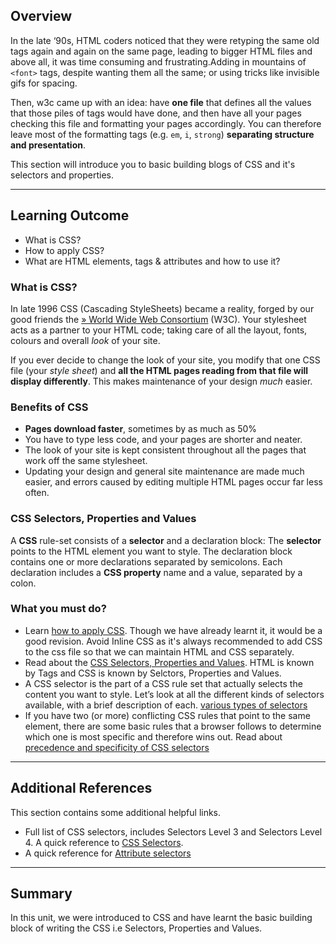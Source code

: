 ## Overview

In the late ‘90s, HTML coders noticed that they were retyping the same old tags again and again on the same page, leading to bigger HTML files and above all, it was time consuming and frustrating.Adding in mountains of `<font>` tags, despite wanting them all the same; or using tricks like invisible gifs for spacing.

Then, w3c came up with an idea: have **one file** that defines all the values that those piles of tags would have done, and then have all your pages checking this file and formatting your pages accordingly. You can therefore leave most of the formatting tags (e.g. `em`, `i`, `strong`) **separating structure and presentation**.

This section will introduce you to basic building blogs of CSS and it's selectors and properties.

---
## Learning Outcome

- What is CSS?
- How to apply CSS?
- What are HTML elements, tags & attributes and how to use it?

### What is CSS?

In late 1996 CSS (Cascading StyleSheets) became a reality, forged by our good friends the [» World Wide Web Consortium](http://www.w3.org/ 'Get to know the W3C a little better...') (W3C). Your stylesheet acts as a partner to your HTML code; taking care of all the layout, fonts, colours and overall _look_ of your site.

If you ever decide to change the look of your site, you modify that one CSS file (your _style sheet_) and **all the HTML pages reading from that file will display differently**. This makes maintenance of your design _much_ easier.

### Benefits of CSS

- **Pages download faster**, sometimes by as much as 50%
- You have to type less code, and your pages are shorter and neater.
- The look of your site is kept consistent throughout all the pages that work off the same stylesheet.
- Updating your design and general site maintenance are made much easier, and errors caused by editing multiple HTML pages occur far less often.

### CSS Selectors, Properties and Values

A **CSS** rule-set consists of a **selector** and a declaration block: The **selector** points to the HTML element you want to style. The declaration block contains one or more declarations separated by semicolons. Each declaration includes a **CSS property** name and a value, separated by a colon.

### What you must do?

- Learn [how to apply CSS](https://www.htmldog.com/guides/css/beginner/applyingcss/). Though we have already learnt it, it would be a good revision. Avoid Inline CSS as it's always recommended to add CSS to the css file so that we can maintain HTML and CSS separately.
- Read about the [CSS Selectors, Properties and Values](https://www.htmldog.com/guides/css/beginner/selectors/). HTML is known by Tags and CSS is known by Selctors, Properties and Values.
- A CSS selector is the part of a CSS rule set that actually selects the content you want to style. Let’s look at all the different kinds of selectors available, with a brief description of each. [various types of selectors](https://www.sitepoint.com/css-selectors/)
- If you have two (or more) conflicting CSS rules that point to the same element, there are some basic rules that a browser follows to determine which one is most specific and therefore wins out. Read about [precedence and specificity of CSS selectors](https://www.htmldog.com/guides/css/intermediate/specificity/)

---

## Additional References

This section contains some additional helpful links.

- Full list of CSS selectors, includes Selectors Level 3 and Selectors Level 4. A quick reference to [CSS Selectors](https://www.quackit.com/css/selectors/).
- A quick reference for [Attribute selectors](https://developer.mozilla.org/en-US/docs/Web/CSS/Attribute_selectors)

---
## Summary

In this unit, we were introduced to CSS and have learnt the basic building block of writing the CSS i.e Selectors, Properties and Values.


